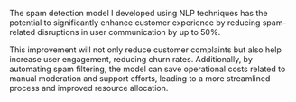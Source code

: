 The spam detection model I developed using NLP techniques has the potential to significantly enhance customer experience by reducing spam-related disruptions in user communication by up to 50%.

This improvement will not only reduce customer complaints but also help increase user engagement, reducing churn rates. Additionally, by automating spam filtering, the model can save operational costs related to manual moderation and support efforts, leading to a more streamlined process and improved resource allocation.
